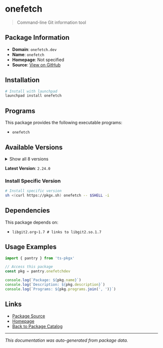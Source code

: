 # onefetch

> Command-line Git information tool

## Package Information

- **Domain**: `onefetch.dev`
- **Name**: `onefetch`
- **Homepage**: Not specified
- **Source**: [View on GitHub](https://github.com/pkgxdev/pantry/tree/main/projects/onefetch.dev/package.yml)

## Installation

```bash
# Install with launchpad
launchpad install onefetch
```

## Programs

This package provides the following executable programs:

- `onefetch`

## Available Versions

<details>
<summary>Show all 8 versions</summary>

- `2.24.0`, `2.23.1`, `2.23.0`, `2.22.0`, `2.21.0`
- `2.20.0`, `2.19.0`, `2.18.1`

</details>

**Latest Version**: `2.24.0`

### Install Specific Version

```bash
# Install specific version
sh <(curl https://pkgx.sh) onefetch -- $SHELL -i
```

## Dependencies

This package depends on:

- `libgit2.org~1.7 # links to libgit2.so.1.7`

## Usage Examples

```typescript
import { pantry } from 'ts-pkgx'

// Access this package
const pkg = pantry.onefetchdev

console.log(`Package: ${pkg.name}`)
console.log(`Description: ${pkg.description}`)
console.log(`Programs: ${pkg.programs.join(', ')}`)
```

## Links

- [Package Source](https://github.com/pkgxdev/pantry/tree/main/projects/onefetch.dev/package.yml)
- [Homepage](#)
- [Back to Package Catalog](../package-catalog.md)

---

*This documentation was auto-generated from package data.*
